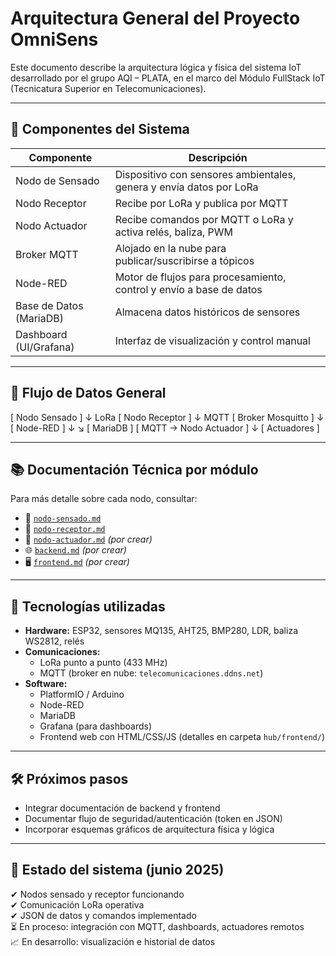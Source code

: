 # Arquitectura General del Proyecto OmniSens

Este documento describe la arquitectura lógica y física del sistema IoT desarrollado por el grupo AQI – PLATA, en el marco del Módulo FullStack IoT (Tecnicatura Superior en Telecomunicaciones).

---

## 🧱 Componentes del Sistema

| Componente                   | Descripción                                                         |
|-----------------------------|---------------------------------------------------------------------|
| Nodo de Sensado             | Dispositivo con sensores ambientales, genera y envía datos por LoRa |
| Nodo Receptor               | Recibe por LoRa y publica por MQTT                                  |
| Nodo Actuador               | Recibe comandos por MQTT o LoRa y activa relés, baliza, PWM         |
| Broker MQTT                 | Alojado en la nube para publicar/suscribirse a tópicos    |
| Node-RED                    | Motor de flujos para procesamiento, control y envío a base de datos |
| Base de Datos (MariaDB)     | Almacena datos históricos de sensores                               |
| Dashboard (UI/Grafana)      | Interfaz de visualización y control manual                          |

---

## 🔄 Flujo de Datos General

[ Nodo Sensado ]
↓ LoRa
[ Nodo Receptor ]
↓ MQTT
[ Broker Mosquitto ]
↓
[ Node-RED ]
↓ ↘
[ MariaDB ] [ MQTT → Nodo Actuador ]
↓
[ Actuadores ]


---

## 📚 Documentación Técnica por módulo

Para más detalle sobre cada nodo, consultar:

- 📗 [`nodo-sensado.md`](./nodo-sensado.md)
- 📘 [`nodo-receptor.md`](./nodo-receptor.md)
- 🔧 [`nodo-actuador.md`](./nodo-actuador.md) *(por crear)*
- 🌐 [`backend.md`](./backend.md) *(por crear)*
- 🖥️ [`frontend.md`](./frontend.md) *(por crear)*

---

## 🔌 Tecnologías utilizadas

- **Hardware:** ESP32, sensores MQ135, AHT25, BMP280, LDR, baliza WS2812, relés
- **Comunicaciones:**
  - LoRa punto a punto (433 MHz)
  - MQTT (broker en nube: `telecomunicaciones.ddns.net`)
- **Software:**
  - PlatformIO / Arduino
  - Node-RED
  - MariaDB
  - Grafana (para dashboards)
  - Frontend web con HTML/CSS/JS (detalles en carpeta `hub/frontend/`)

---

## 🛠️ Próximos pasos

- Integrar documentación de backend y frontend
- Documentar flujo de seguridad/autenticación (token en JSON)
- Incorporar esquemas gráficos de arquitectura física y lógica

---

## 📅 Estado del sistema (junio 2025)

✔ Nodos sensado y receptor funcionando  
✔ Comunicación LoRa operativa  
✔ JSON de datos y comandos implementado  
⏳ En proceso: integración con MQTT, dashboards, actuadores remotos  
📈 En desarrollo: visualización e historial de datos

